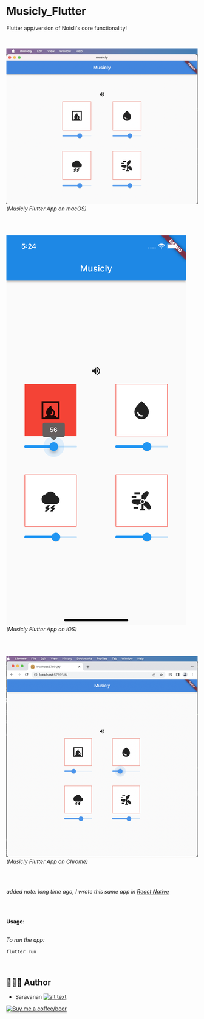# Musicly_Flutter
Flutter app/version of Noisli's core functionality!

<br/>

![Musicly Flutter App on macOS](https://raw.githubusercontent.com/saru2020/Musicly_Flutter/main/musicly/app_screenshots/Musicly_FlutterApp_on_macOS.png)
<br/>
<i>(Musicly Flutter App on macOS)</i>

<br/>
<br/>

![Musicly Flutter App on iOS](https://raw.githubusercontent.com/saru2020/Musicly_Flutter/main/musicly/app_screenshots/Musicly_FlutterApp_on_iOS_Simulator.png)
<br/>
<i>(Musicly Flutter App on iOS)</i>

<br/>
<br/>

![Musicly Flutter App on Chrome](https://raw.githubusercontent.com/saru2020/Musicly_Flutter/main/musicly/app_screenshots/Musicly_FlutterApp_on_Chrome.png)
<br/>
<i>(Musicly Flutter App on Chrome)</i>

<br/>
<br/>

<i>added note: long time ago, I wrote this same app in [React Native](https://github.com/saru2020/Musicly/)</i>

<br/>
<br/>

<b>Usage:</b>
<br/>
<br/>

<i>To run the app:</i>

```
flutter run
```

<br/>

## 👨🏻‍💻 Author
[1.1]: http://i.imgur.com/tXSoThF.png
[1]: http://www.twitter.com/saruhere

* Saravanan [![alt text][1.1]][1]

<a class="bmc-button" target="_blank" href="https://www.buymeacoffee.com/saru2020"><img src="https://www.buymeacoffee.com/assets/img/custom_images/orange_img.png" alt="Buy me a coffee/beer" style="height: 41px !important;width: 174px !important;box-shadow: 0px 3px 2px 0px rgba(190, 190, 190, 0.5) !important;-webkit-box-shadow: 0px 3px 2px 0px rgba(190, 190, 190, 0.5) !important;"><span style="margin-left:5px"></span></a>